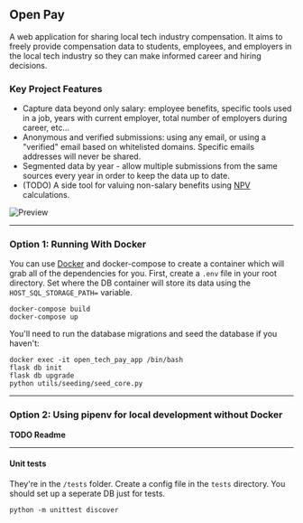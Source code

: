 ## Open Pay
A web application for sharing local tech industry compensation. It aims to freely provide compensation data to students, employees, and employers in the local tech industry
 so they can make informed career and hiring decisions.

### Key Project Features

- Capture data beyond only salary:
 employee benefits, specific tools used in a job, years with current employer, total number of employers during career, etc...
- Anonymous and verified submissions: using any email, or using a "verified" email based on whitelisted domains. Specific emails addresses will never be shared.
- Segmented data by year - allow multiple submissions from the same sources every year in order to keep the data up to date.
- (TODO) A side tool for valuing non-salary benefits using [NPV](https://www.investopedia.com/terms/n/npv.asp) calculations.

![Preview](https://github.com/olestourko/open-pay/raw/master/preview.png)

---

### Option 1: Running With Docker 

You can use [Docker](https://www.docker.com) and docker-compose to create a container which will grab all of the dependencies for you.
First, create a `.env` file in your root directory. Set where the DB container will store its data using the `HOST_SQL_STORAGE_PATH=` variable.
  ```
docker-compose build
docker-compose up
```

You'll need to run the database migrations and seed the database if you haven't:
```
docker exec -it open_tech_pay_app /bin/bash
flask db init
flask db upgrade
python utils/seeding/seed_core.py
```

---

### Option 2: Using pipenv for local development without Docker

**TODO Readme**

---

#### Unit tests
They're in the `/tests` folder. Create a config file in the `tests` directory. You should set up a seperate DB just for tests.
```
python -m unittest discover
```